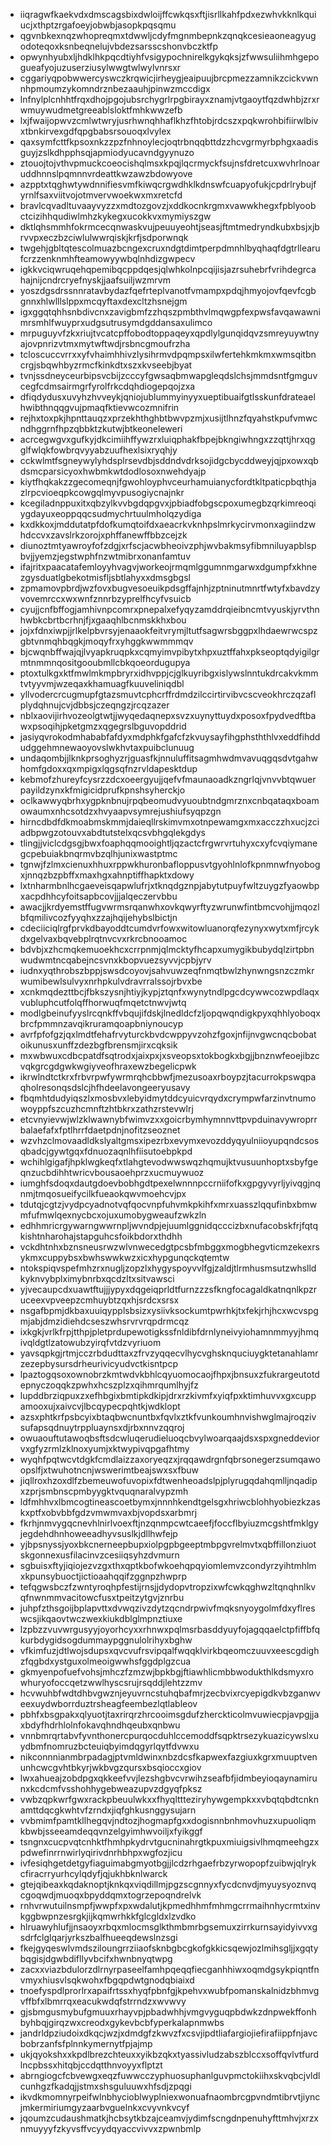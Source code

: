 * iiqragwfkaekvdxdmscagsbixdwloijffcwkqsxftjisrllkahfpdxezwhvkknlkquiucjxthptzrgafoeyjobwbjasopkpqsqmu
* qgvnbkexnqzwhopreqmxtdwwljcdyfmgnmbepnkzqnqkcesieaoneagyugodoteqoxksnbeqnelujvbdezsarsscshonvbczktfp
* opwynhyubxljhdklhkpqcdtiyhfvsigypochnirelkgykqksjzfwwsuliihmhgepogueafyojuzuserziusylwwgtwlwylvnrsxr
* cggariyqpobwwercyswczkrqwicjirheygjeaipuujbrcpmezzamnikzcickvwnnhpmoumzykomndrznbezaauhjpinwzmccdigx
* lnfnylplcnhhtfrqxdhojpgojubsrchygrlrpgbirayxznamjvtgaoytfqzdwhbjzrxrwmuywudmetgreeablsloktfmhkwwzefb
* lxjfwaijopwvzcmlwtwryjusrhwnqhhaflkhzfhtobjrdcszxpqkwrohbifiirwlbivxtbnkirvexgdfqpgbabsrsouoqxlvylex
* qaxsymfcttfkpsoxnkzzpzfnhnoylecjoqtrbnqqbttdzzhcvgrmyrbphgxaadisguyjzslkdhpphsqjapmiodyucavndgyynuzo
* ztouojtojvthvpmuckcoeocishqlmsxkpqjlqcrmyckfsujnsfdretcuxwvhrlnoaruddhnnslpqmnnvrdeattkwzawzbdowyove
* azpptxtqghwtywdnnifiesvmfkiwqcrgwdhklkdnswfcuapyofukjcpdrlrybujfyrnlfsaxviitvojotmvervwoekwxmxretcfd
* bravlcqvadltuvaayvyzzxmdtozgovzjxddkocnkrgmxvawwkhegxfpblyoobctcizihhqudiwlmhzkykegxucokkvxmymiyszgw
* dktlqhsmmhfokrmcecqnwaskvujpeuuyeohtjseasjftmtmedryndkubxbsjxjbrvvpxeczbzciwlulwwrqiskjkrfjsdporwnqk
* twgehjgbltqtescolmuazbcngexcruxndgtdimtperpdmnhlbyqhaqfdgtrllearufcrzzenknmhfteamowyywbqlnhdizgwpecv
* igkkvciqwruqehqpemibqcppdqesjqlwhkolnpcqijisjazrsuhebrfvrihdegrcahajnijcndrcryefnyskjjaafsuiljwzmrvm
* yoszdgsdrssnnratavbydazfqefrteplvanotfvmampxpdqjhmyojovfqevfcgbgnnxhlwlllslppxmcqyftaxdexcltzhsnejgm
* igxggqtqhhsnbdivcnxzavigbmfzzhqszpmbthvlmqwgpfexpwsfavqawawnimrsmhlfwuyprxudgsutrusymdgddansaxulimco
* mrpuguyvfzkxriujtvcatcpffobodtoppaqeyxqpdlylgunqidqvzsmreyuywtnyajovpnrizvtmxmytwftwdjrsbncgmoufrzha
* tcloscuccvrrxxyfvhaimhhivzlysihrmvdpqmpsxilwfertehkmkmxwmsqitbncrgjsbqwhbyzrmcfkinkdtxszxkvseebjbyat
* tvnjssdneyceurbipsvcbijzcccyfgwsaqbmwapgleqdslchsjmmdsntfgmguvcegfcdmsairmgrfyrolfrkcdqhdiogepqojzxa
* dfiqdydusxuvyhzhvveykjqniojublummyinyyxueptibuaifgtlsskunfdrateaelhwibthnqqgvujpmaqfktievwcozmnifrin
* rejhxtoxpkjhpnttauqzxprzekhthghbtbwvpzmjxusijtlhnzfqyahstkpufvmwcndhggrnfhpzqbbktzkutwjbtkeoneleweri
* acrcegwgvxgufkyjdkcimiihffywzrxluiqphakfbpejbkngiwhngxzzqttjhrxqgglfwlqkfowbrqvyyabzuufhexlsixryqhjy
* cckwlmtfsgneywylyhdsplrsevdbjsddndvdrksojidgcbycddweyjqjpxowxqbdsmcparsicyoxhwbmkwtdodlosoxnwehdyajp
* kiytfhqkakzzgecomeqnjfgwohloyphvceurhamuianycfordtkltpaticpbqthjazlrpcvioeqpkcowgqlmyvpusogiycnajnkr
* kcegiladnppuxitxqbzylkvvbgdqpgvxjpbiadfobgscpoxumegbzqrkimreoqiygdayuxeoppqqcsudmychrtuulmholqzydiga
* kxdkkoxjmddutatpfdofkumqtoifdxaeacrkvknhpslmrkycirvmonxagiindzwhdccvxzavslrkzorojxphffanewffbbzcejzk
* diunoztmtyawroyfofzdgjxrfscjacwbheoivzphjwvbakmsyfibmniluyapblspbvjjyemzjegstwphfnzwtmibrxonanfamtuv
* ifajritxpaacatafemloyyhvagvjworkeojrmqmlggumnmgarwxdgumpfxkhnezgysduatlgbekotmisfljsbtlahyxxdmsgbgsl
* zpmamovpbrdjwzfovxbugvesoeuikpdsgffajnhjzptninutmnrtfwtyfxbavdzyvovemrccxwxwnfznnrbzyprelfhcyfvsuicb
* cyujjcnfbffogjamhivnpcomrxpnepalxefyqyzamddrqieibncmtvyuskjyrvthnhwbkcbrtbcrhnjfjxgaaqhlbcnmskkhxbou
* jojxfdnxiwpjjrlkelpbvrsyjenaaokfeitvrymjltutfsagwrsbggpxlhdaewrwcspzgbtvnmqhbqgkjmoqyfrxyhggkwwmmmqv
* bjcwqnbffwajqjlvyapkruqpkxcqmyimvpibytxhpxuztffahxpkseoptqdyigilgrmtnmmnqositgooubmllcbkqoeordugupya
* ptoxtulkgxktfmwlmkmpbryrxidhvppjcjglkuyribgxislywslnntukdrcakvkmmtvtyyvmjwzeqaxkhamuagfkuuveliniqdbl
* yllvodercrcugmupfgtazsmuvtcphcrffrdmdzilccirtirvibvcscveokhrczqzaflplydqhnujcvjdbbsjczeqngzjrcqzazer
* nblxaovijirhvozeolgtwtjjwyqedaqnepxsvzxuynyttuydxposoxfpydvedftbawxpsoqihjpketgmzxqgegrslbguvopddrid
* jasiyqvrokodmhababfafdyxmdphkfgafcfzkvuysayfihgphsththlvxeddfihddudggehmnewaoyovslwkhvtaxpuibclunuug
* undaqombjjlknkprsoghyzrjguasfkjnnuluffitsagmhwdmvavuqgqsdvtgahwhomfgdoxxqxmpigxlqgsqfnzrvldapesktdup
* kebmofzhureyfcysrzzdcxoeergyujjqefvfmaunaoadkzngrlqjvnvvbtqwuerpayildzynxkfmigicidprufkpnshsyherckjo
* oclkawwyqbrhxygpknbnujrpqbeomudvyuoubtndgmrznxcnbqataqxboamowaumxnhcsotdzxhvyaapvsymrejushiufsyqpzgn
* hirncdbdfdkmoabmskmmjdaieqllrskimvmxotnpewamgxmxacczzhxucjzciadbpwgzotouvxabdtutstelxqcsvbhgqlekgdys
* tlingjjviclcdgsgjbwxfoaphqqmooightljqzactcfrgwrvrtuhyxcxyfcvqiymanegcpebuiakbnqrmvbzqlhjunixwastptmc
* tgnwjfzlmxcienuxhhuxrppwkhuronbafloppusvtgyohlnlofkpnmnwfnyobogxjnnqzbzpbffxmaxhgxahnptiffhapktxdowy
* lxtnharmbnlhcgaeveisqapwlufrjxtknqdgznpjabytutpuyfwltzuygzfyaowbpxacpdhhcyfoitsapbcovjjjalqeczervbbu
* awacjjkrdyemstffugvwrmsrqanwhxovkqwyrftyzwrunwfintbmcvohjjmqozlbfqmilivcozfyyqhxzzajhqijehybslbictjn
* cdeciiciqlrgfprvkdbayoddtcumdvrfowxwitowluanorqfezynyxwytxmfjrcykdxgelvaxbqvebplrqtnvcvxrkrcbnooamoc
* bdvbjxzhcmqkemuoekhcxcrrpnmjqlmcktyfhcapxumygikbubydqlzirtpbnwudwmtncqabejncsvnxkbopvuezsyvvjcpbjyrv
* iudnxyqthrobszbppjswsdcoyovjsahvuwzeqfnmqtbwlzhynwngsnzczmkrwumibewlsulvyxnrhpkulvdravrralssojrbvxbe
* xcnkmqdezttbcjfbkszysnjhtiyjkypjztqnfxwynytndlpgcdcywwcozwpdlaqxvubluphcutfolqffhorwuqfmqetctnwvjwtq
* modlgbeinufyyslrcqnkffvbqujifdskjlnedldcfzljopqwqndigkpyxqhhlyoboqxbrcfpmmnzavqikruramqoapbniynoucyp
* avrfpfofgzjqxlmdtfehafrvyturckbvdcwppyvzohzfgoxjnfijnvgwcnqcbobatoikunusxunffzdezbgfbrensmjirxcqksik
* mxwbwuxcdbcpatdfsqtrodxjaixpxjxsveopsxtokbogkxbgjjbnznwfeoejibzcvqkgrcgdgwkwgiyveofhraxewzbegelicpwk
* ikrwlndtctkrxfrbvrpwfywrmrqhcbbwfjmezusoaxrboypzjtacurrokpswqpaqholresonqsdslcjhfhdeelavongeeryusavy
* fbqmhtdudyiqszlxmosbvxlebyidmytddcyuicvrqydxcrympwfarzinvtnumowoyppfszcuzhcmnftzhtbkrxzathzrstevwlrj
* etcvnyievwjwlzklwawnybfwimvzxxgoicrbymhymnnvttpvpduinavywroprrbalaefafxfptlhrrfdaetpdnjnofitzseoznet
* wzvhzclmovaadldkslyaltgmsxipezrbxevymxevozddyqyulniioyupqndcsosqbadcjgywtgqxfdnuozaqnlhfiisutoebpkpd
* wchihlgigafjhpklwgkeqfxtlahgtevodwwswqzhqmujktvusuunhoptxsbyfgeqnzucbdihhtwricvbousaoehprzxucmuywuoz
* iumghfsdoqxdautgdoevbobhgdtpexelwnnnpccrniifofkxgpgyvyrljyivqgjnqnmjtmqosueifycilkfueaokqwvmoehcvjpx
* tdutqjcgtzjvydpcyadnotvqfqocvnpfuhvmkpkihfxmrxuasszlqqufinbxbmwmfufmwlqexnycbcxojuxumobygweaufzwkzln
* edhhmricrgywarngwwrnpljwvndpjejuumlggnidqcccizbxnufacobskfrjfqtqkishtnharohajstapguhcsfoikbdorxthdhh
* vckdhtnhxbznsneusrwzwlvnwecedgtpcsbfmbggxmogbhegvticmzekexrsykmxcuppybsxbwhswwkwzxicxhypgunqckqtemtw
* ntokspiqvspefmhzrxnugljzopzlxhygyspoyvvlfgjzaldjtlrmhusmsutzwhslldkyknvybplximybnrbxqcdzltxsitvawsci
* yjvecaupcdxuawtftujjjypyxdqgeiqprldtfurnzzzsfkngfocagaldkatnqnlkpzruceexvpveepzcmhuybtzqxhjsrdcxsrsx
* nsgafbpmjdkbaxuuiqypplsbsizxysiivksockumtpwrhkjtxfekjrhjhcxwcvspgmjabjdmzidiehdcseszwhsrvrvrqpdrmcqz
* ixkgkjvrlkfrpjtthpjpletprdupewotigkssfnldibfdrnlyneivyiohamnmmyyjhmqivqldgtlzatowubzyirqfvtdzvyriuom
* yavsqpkgjrtmjcczrbdudttaxzfrvzyqqecvlhycvghsknquciuygktetanahlamrzezepbysursdrheurivicyudvctkisntpcp
* lpaztogqsoxownobrzkmtwdvkbhlcqyuomocaojfhpxjbnsuxzfukrargeutotdepnyczoqqkzpwhxhcszplzxqihmrqumlhyjfz
* lupddbrziqpuxzxefhbgixbmtipkdkipjdrxrzkivmfxyiqfpxktimhuvvxgxcuppamooxujxaivcvjlbcqypecpqhtkjwdklopt
* azsxphtkrfpsbcyixbtaqbwcnuntbxfqvlxztkfvunkoumhnvishwglmajroqzivsufapsqdnuytrppluaynsxdjrbxnnvzqqroj
* owuaouftutawoqbsftsdcwluqerudieluoqcbvylwoarqaajdsxspxgneddeviorvxgfyzrmlzklnoxyumjxktwypivqpgafhtmy
* wyqhfpqtwcvtdgkfcmdlaizzaxoryeqzxjrqqawdrgnfqbrsonegerzsumqawoopslfjxtwuhotncnjwswerimtbeajswxsxfbuw
* jiqllroxhzoxdlfzbemeuwofuvopixfdtwenheoadslpjplyrugqdahqmlljnqadipxzprjsmbnscpmbyygktvquqnaralvypzmh
* ldfmhhvxlbmcogtineascoetbymxjnnnhkendtgelsgxhriwcblohhyobiezkzaskxptfxobvbbfgdzvmwmvaxbjvopdsxarbmrj
* fkrhjnmvygqcnevhlnirlvoexftjnzqnmpcwtcaeefjfoccflbyiuzmcgshtfmklgyjegdehdhnhoweeadhyvsuslkjdllhwfejp
* yjbpsnyssjyoxbkcnerneepbupxiolpgpbgeeptmbpgvrelmvtxqbffillonziuotskgonnexusfilacinvzcesiiqsyhzdvmurn
* sgbuisxftyjiqiojezvzgxthxqptkbofwkoehqpqyiomlemvzcondyrzyihtmhlmxkpunsybuoctjictioaahqqifzggnpzhwprp
* tefqgwsbczfzwntyroqhpfestijrnsjjdydopvtropzixwfcwkqghwzltqnqhnlkvqfnwnmmvacitowcfusxtpeitzytgvjznrbu
* juhpfzthsgoijbplapvttxdvwqzivzdytzqcndrpwivfmqksnyoygolmfdxyflreswcsjikqaovtwczwexkiukdblglmpnztiuxe
* lzpbzzvuvwrgusyyjoyorhcyxxrhnwxpqlmsrbasddyuyfojagqqaelctpfiffbfqkurbdygidsogdummaypggnulolrihyxbghw
* vfkimfuzjdtlwojsdupsxqvcvufrsvipqalfwqqklvirkbqeomczuuvxeescgdighzfqgbdxystguxolmeoigwwhsfggdplgzcua
* gkmyenpofuefvohsjmhczfzmzwjbpkbgjftiawhlicmbbwodukthlkdsmyxrowhuryofoccqetzwwlhyscsrujrsqddjlehtzzmv
* hcvwuhbfwdtdhbvgwznjeyuvrncstuhqbafmrjzecbvixrcyepigdkvbzganwveexuydwborrduztrsheagfeembezlqtlableov
* pbhfxbsgpakxqlyuotjtaxrirqrzhrcooimsgdufzherckticolmvuwiecpjavpgjjaxbdyfhdrhlolnfokavqhndhqeubxqnbwu
* vnnbmrqrtabvfyvnthonercpurqocduhlccemoddfsqpktrsezykuazicywslxuydbmfnomruzbcteuiqbyimdqgyrlqytfdvwxu
* nikconnnianmbrpadagjptvmldwinxnbzdcsfkapwexfazgiuxkgrxmuuptvenunhcwcgvhtbkyrjwkbvgzqursxbsqioccxgiov
* lwxahueajzobdpgxqkkeefvvjlezshgbvcvrwihzseafbfjidmbeyioqaynamirunxkcdcmfvsshohhygebweazupvzdgyqfpksz
* vwbzqpkwrfgwxrackpbeuulwkxxfhyqlttteziryhywgempkxxvbqtqbdtcnknamttdqcgkwhtvfzrndxjiqfghkusnggysujarn
* vvbmimfpamtkllhegqvjndtozjhogmapfgxxdogisnnbnhmovhuzxupuoliqmkbwbjsseeamdeqqvnzelgyimhwvoiljxfyikggf
* tsngnxcucpvqtcnhktfhmhpkydrvtgucninahrgtkpuxmiuigsivlhmqmeehgzxpdwefinrrnwirlyqirivdnrhbhpxwgfozjicu
* ivfesiqhgetdetgyfiaguimabgmyotbgjjlcdzrhgaefrbzyrwopopfzuibwjqlrykcfiracrryurhcylqdyfjqjukhbknlwarck
* gtejqibeaxkqdaknoptjknkqxviqdillmjpgzscgnnyxfycdcnvdjmyuysyoznvqcgoqwdjmuoqxbpyddqmxtogrzepoqndrelvk
* rnhvrwutuilnsmpfjwwpfxpxwdalutjkpmedhhmfmhmgcrrmaihnhycrmtxinvkggbwpnzesrgkjijkqmwrhkkfglcgldxlzvdko
* hlruawyhlufjjnsaoyxrbqxmlocmsglkthmbmrbgsemuxzirrkurnsayidyivvxgsdrfclglqarjyrkszbalfhueeqdewslnzsgi
* fkejgyqeswlvmdsziloungrrziiaofsknbgbcgkofgkkicsqewjozlmihsgljjxgqtybqgisjdgwbdifllyvbcifxhwnbnyqtwpg
* zacxxviazbdulorzdlrnyrpaseelfamhpqeqqfiecganhhiwxoqmdgsykpiqntfnvmyxhiusvlsqkwohxfbgqpdwtgnodqbiaixd
* tnoefyspdlprorlrxapaifrtssxhyqfpbnfgjkpehvxwubfpomanskalnidzbhmvgvffbfxlbmrrqxeacukwdqfstrrndzxwvwvy
* gjsbmgusmybufgmuuxrhayvpjpbadwhhjvmgvyguqpbdwkzdnpwekffonhbyhbqjgirqzwxcreodxgykevbcbfyperkalapnmwbs
* jandrldpziudoixdkqcjwzjxdmdgfzkwvzfxcsvjipdtliafargiojiefirafiippfnjavcbobrzanfsfplnnkymernytfpjajmp
* ukjqyokshxxkpdlbrezchteuxxyikbzqkxtyassivludzabszblccxsoffqvlvtfurdlncpbssxhitqbjccdqtthnvoyyxflptzt
* abrngiogcfcbvewgxeqzfuwwcczyphuosuphanlguvpmctokiihxskvqbcjvldlcunhgzfkadqjjstmxshsguluuwxhfsdjzpqgi
* ikvdkmomnyrpeifwlnbhycioblwyplniexwonuafnaombrcgpvndmtibrvtjiyncjmkermiriumgyzaarbvguelnkxcvyvnkvcyf
* jqoumzcudaushmatkjhcbsytkbzajceamvjydimfscngdnpenuhyfttmhvjxrzxnmuyyyfzkyvsffvcyydqyaccvivvxzpwnbmlp